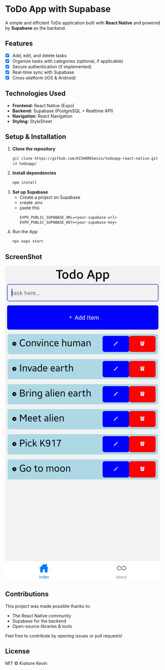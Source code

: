 # ToDo App with Supabase  

A simple and efficient ToDo application built with **React Native** and powered by **Supabase** as the backend.  

## Features  

- [x] Add, edit, and delete tasks  
- [x] Organize tasks with categories (optional, if applicable)  
- [x] Secure authentication (if implemented)  
- [x] Real-time sync with Supabase  
- [x] Cross-platform (iOS & Android)  

## Technologies Used  

- **Frontend:** React Native (Expo)  
- **Backend:** Supabase (PostgreSQL + Realtime API)  
- **Navigation:** React Navigation  
- **Styling:** StyleSheet 
## Setup & Installation  

1. **Clone the repository**  
   ```sh
   git clone https://github.com/KISHOREkevin/todoapp-react-native.git todoapp
   cd todoapp/
   ```
2. **Install dependencies**
    ```sh
    npm install
    ```
3. **Set up Supabase**
    - Create a project on Supabase
    - create .env 
    - paste this 
      ```
      EXPO_PUBLIC_SUPABASE_URL=<your-supabase-url>
      EXPO_PUBLIC_SUPABASE_KEY=<your-supabase-key>
      ```
4. Run the App
    ```sh
    npx expo start
    ```

## ScreenShot
![Todo-list](./screenshots/screenshot.jpg) 

## Contributions

This project was made possible thanks to:
- The React Native community
- Supabase for the backend
- Open-source libraries & tools

Feel free to contribute by opening issues or pull requests!

## License
MIT © Kishore Kevin
